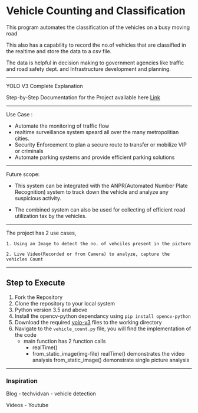 # Vehicle Counting and Classification

This program automates the classification of the vehicles on a busy moving road

This also has a capability to record the no.of vehicles that are classified in the realtime and store the data to a csv file.

The data is helpful in decision making to government agencies like traffic and road safety dept. and Infrastructure development and planning.

---


YOLO V3 Complete Explanation

Step-by-Step Documentation for the Project 
available here [Link](https://github.com/SambariManikanta09/Vehicle-Counting-and-Classification/blob/main/Vehicle%20Counting%2C%20Classification%20%26%20Detection%20using%20OpenCV%20%26%20Python.pdf)


---


Use Case :

- Automate the monitoring of traffic flow
- realtime surveillance system speard all over the many metropolitian cities.
- Security Enforcement to plan a secure route to transfer or mobilize VIP or criminals
- Automate parking systems and provide efficient parking solutions

---

Future scope:

- This system can be integrated with the ANPR(Automated Number Plate Recognition) system to track down the vehicle and analyze any suspicious activity.

- The combined system can also be used for collecting of efficient road utilization tax by the vehicles.

---

The project has 2 use cases,

    1. Using an Image to detect the no. of vehciles present in the picture

    2. Live Video(Recorded or from Camera) to analyze, capture the vehicles Count

---

## Step to Execute

1. Fork the Repository
2. Clone the repository to your local system
3. Python version 3.5 and above
4. Install the opencv-python dependancy using `pip install opencv-python`
5. Download the required [yolo-v3](https://drive.google.com/drive/folders/1XHBuwzZARn-8xTPNW8PRpo33A0iRaSLK?usp=sharing) files to the working directory 
6. Navigate to the `vehicle_count.py` file, you will find the implementation of the code
   - main function has 2 function calls
     - realTime()
     - from_static_image(img-file)
   realTime() demonstrates the video analysis
   from_static_image() demonstrate single picture analysis


---

### Inspiration

Blog - techvidvan - vehicle detection 

Videos - Youtube
